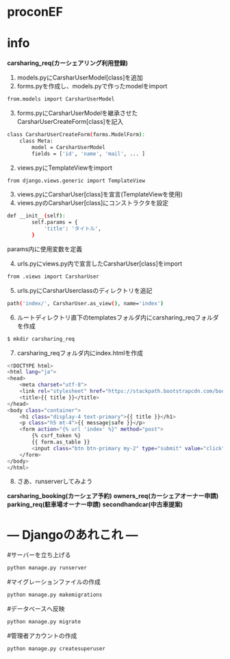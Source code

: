 # proconEF

# info
__carsharing_req(カーシェアリング利用登録)__
1. models.pyにCarsharUserModel[class]を追加
2. forms.pyを作成し、models.pyで作ったmodelをimport
```bash
from.models import CarsharUserModel
```
3. forms.pyにCarsharUserModelを継承させたCarsharUserCreateForm[class]を記入
```bash
class CarsharUserCreateForm(forms.ModelForm):
    class Meta:
        model = CarsharUserModel
        fields = ['id', 'name', 'mail', ... ]
```

2. views.pyにTemplateViewをimport
```bash
from django.views.generic import TemplateView
```
3. views.pyにCarsharUser[class]を宣言(TemplateViewを使用)
4. views.pyのCarsharUser[class]にコンストラクタを設定
```bash
def __init__(self):
        self.params = {
            'title': 'タイトル',
        }
```
params内に使用変数を定義

4. urls.pyにviews.py内で宣言したCarsharUser[class]をimport
```bash
from .views import CarsharUser
```
5. urls.pyにCarsharUserclassのディレクトリを追記
```bash
path('index/', CarsharUser.as_view(), name='index')
```
6. ルートディレクトリ直下のtemplatesフォルダ内にcarsharing_reqフォルダを作成
```bash
$ mkdir carsharing_req
```
7. carsharing_reqフォルダ内にindex.htmlを作成
```bash
<!DOCTYPE html>
<html lang="ja">
<head>
    <meta charset="utf-8">
    <link rel="stylesheet" href="https://stackpath.bootstrapcdn.com/bootstrap/4.3.1/css/bootstrap.min.css" crossorigin="anonymous">
    <title>{{ title }}</title>
</head>
<body class="container">
    <h1 class="display-4 text-primary">{{ title }}</h1>
    <p class="h5 mt-4">{{ message|safe }}</p>
    <form action="{% url 'index' %}" method="post">
        {% csrf_token %}
        {{ form.as_table }}
        <input class="btn btn-primary my-2" type="submit" value="click">
    </form>
</body>
</html>
```
8. さあ、runserverしてみよう

__carsharing_booking(カーシェア予約)__
__owners_req(カーシェアオーナー申請)__
__parking_req(駐車場オーナー申請)__
__secondhandcar(中古車提案)__

# — Djangoのあれこれ —
#サーバーを立ち上げる
```bash
python manage.py runserver
```

#マイグレーションファイルの作成
```bash
python manage.py makemigrations
```


#データベースへ反映
```bash
python manage.py migrate
```


#管理者アカウントの作成
```bash
python manage.py createsuperuser
```



